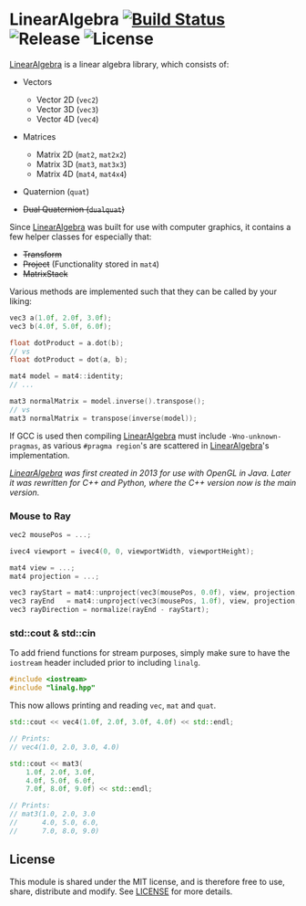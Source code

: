 
# LinearAlgebra [![Build Status][LinearAlgebraBuildStatus]][LinearAlgebraCI] ![Release][LinearAlgebraVersionBadge] ![License][LinearAlgebraLicenseBadge]

[LinearAlgebra][LinearAlgebra] is a linear algebra library, which consists of:

- Vectors
  - Vector 2D (`vec2`)
  - Vector 3D (`vec3`)
  - Vector 4D (`vec4`)

- Matrices
  - Matrix 2D (`mat2`, `mat2x2`)
  - Matrix 3D (`mat3`, `mat3x3`)
  - Matrix 4D (`mat4`, `mat4x4`)

- Quaternion (`quat`)
- ~~Dual Quaternion (`dualquat`)~~


Since [LinearAlgebra][LinearAlgebra] was built for use with computer graphics, it contains
a few helper classes for especially that:

- ~~Transform~~
- ~~Project~~ (Functionality stored in `mat4`)
- ~~MatrixStack~~


Various methods are implemented such that they can be called by your liking:

```cpp
vec3 a(1.0f, 2.0f, 3.0f);
vec3 b(4.0f, 5.0f, 6.0f);

float dotProduct = a.dot(b);
// vs
float dotProduct = dot(a, b);
```

```cpp
mat4 model = mat4::identity;
// ...

mat3 normalMatrix = model.inverse().transpose();
// vs
mat3 normalMatrix = transpose(inverse(model));
```


If GCC is used then compiling [LinearAlgebra][LinearAlgebra] must include `-Wno-unknown-pragmas`,
as various `#pragma region`'s are scattered in [LinearAlgebra][LinearAlgebra]'s implementation.


*[LinearAlgebra][LinearAlgebra] was first created in 2013 for use with OpenGL in Java. Later
it was rewritten for C++ and Python, where the C++ version now is the main version.*


### Mouse to Ray

```cpp
vec2 mousePos = ...;

ivec4 viewport = ivec4(0, 0, viewportWidth, viewportHeight);

mat4 view = ...;
mat4 projection = ...;

vec3 rayStart = mat4::unproject(vec3(mousePos, 0.0f), view, projection, viewport);
vec3 rayEnd   = mat4::unproject(vec3(mousePos, 1.0f), view, projection, viewport);
vec3 rayDirection = normalize(rayEnd - rayStart);
```


### std::cout & std::cin

To add friend functions for stream purposes,
simply make sure to have the `iostream` header
included prior to including `linalg`.

```cpp
#include <iostream>
#include "linalg.hpp"
```

This now allows printing and reading `vec`, `mat` and `quat`.

```cpp
std::cout << vec4(1.0f, 2.0f, 3.0f, 4.0f) << std::endl;

// Prints:
// vec4(1.0, 2.0, 3.0, 4.0)

std::cout << mat3(
	1.0f, 2.0f, 3.0f,
	4.0f, 5.0f, 6.0f,
	7.0f, 8.0f, 9.0f) << std::endl;

// Prints:
// mat3(1.0, 2.0, 3.0
//      4.0, 5.0, 6.0,
//      7.0, 8.0, 9.0)
```


## License

This module is shared under the MIT license, and is therefore free to use, share, distribute and modify.
See [LICENSE][LinearAlgebraLicense] for more details.


[LinearAlgebra]: https://github.com/MrVallentin/LinearAlgebra
[LinearAlgebraLicense]: https://github.com/MrVallentin/LinearAlgebra/blob/master/LICENSE

[LinearAlgebraBuildStatus]: https://drone.io/github.com/MrVallentin/LinearAlgebra/status.png
[LinearAlgebraCI]: https://drone.io/github.com/MrVallentin/LinearAlgebra/latest

[LinearAlgebraVersionBadge]: https://img.shields.io/badge/release-v1.1.17-blue.svg
[LinearAlgebraLicenseBadge]: https://img.shields.io/badge/license-%20free%20to%20use%2C%20share%2C%20modify%20and%20redistribute-blue.svg

[LinearAlgebraIssueTracker]: https://github.com/MrVallentin/LinearAlgebra/issues


[LinearAlgebraWiki]: https://en.wikipedia.org/wiki/Linear_algebra
[LinearMapWiki]: https://en.wikipedia.org/wiki/Linear_map

[LinearInterpolationWiki]: https://en.wikipedia.org/wiki/Linear_interpolation

[GLSL]: https://www.opengl.org/documentation/glsl/
